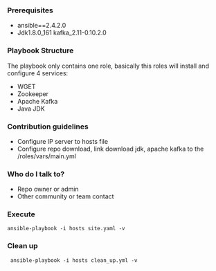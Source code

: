 ### Prerequisites ###

* ansible==2.4.2.0
* Jdk1.8.0_161
 kafka_2.11-0.10.2.0

### Playbook Structure ###
The playbook only contains one role, basically this roles will install and configure 4 services:

* WGET
* Zookeeper
* Apache Kafka
* Java JDK


### Contribution guidelines ###
* Configure IP server to hosts file
* Configure repo download, link download jdk, apache kafka to the /roles/vars/main.yml

### Who do I talk to? ###

* Repo owner or admin
* Other community or team contact


### Execute ###
```ansible-playbook -i hosts site.yaml -v```

### Clean up ###
``` ansible-playbook -i hosts clean_up.yml -v```
